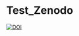 # Test_Zenodo
[![DOI](https://zenodo.org/badge/{shqwu}.svg)](https://zenodo.org/badge/latestdoi/{shqwu})
